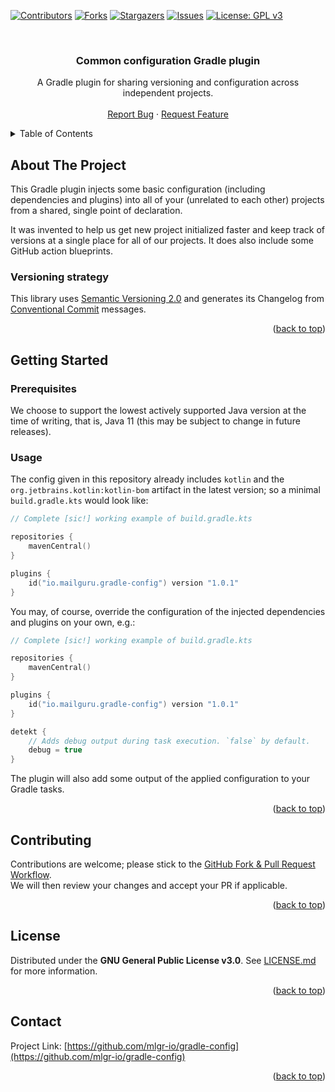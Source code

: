 <!-- Improved compatibility of back to top link: See: https://github.com/othneildrew/Best-README-Template/pull/73 -->
<a name="readme-top"></a>
<!--
*** Thanks for checking out the Best-README-Template. If you have a suggestion
*** that would make this better, please fork the repo and create a pull request
*** or simply open an issue with the tag "enhancement".
*** Don't forget to give the project a star!
*** Thanks again! Now go create something AMAZING! :D
-->



<!-- PROJECT SHIELDS -->
<!--
*** I'm using markdown "reference style" links for readability.
*** Reference links are enclosed in brackets [ ] instead of parentheses ( ).
*** See the bottom of this document for the declaration of the reference variables
*** for contributors-url, forks-url, etc. This is an optional, concise syntax you may use.
*** https://www.markdownguide.org/basic-syntax/#reference-style-links
-->
[![Contributors][contributors-shield]][contributors-url]
[![Forks][forks-shield]][forks-url]
[![Stargazers][stars-shield]][stars-url]
[![Issues][issues-shield]][issues-url]
[![License: GPL v3][license-shield]][license-url]
<!-- [![Javadoc][javadoc-shield]][javadoc-url] -->
<!-- [![MavenCentral][maven-shield]][maven-url] -->




<!-- PROJECT LOGO -->
<br />
<div align="center">
  <!-- a href="https://github.com/mlgr-io/gradle-config">
    <img src="images/logo.png" alt="Logo" width="80" height="80">
  </a //-->

<h3 align="center">Common configuration Gradle plugin</h3>

  <p align="center">
    A Gradle plugin for sharing versioning and configuration across independent projects.
    <!-- br />
    <a href="https://github.com/mlgr-io/gradle-config"><strong>Explore the docs »</strong></a //-->
    <br />
    <br />
    <a href="https://github.com/mlgr-io/gradle-config/issues">Report Bug</a>
    ·
    <a href="https://github.com/mlgr-io/gradle-config/issues">Request Feature</a>
  </p>
</div>



<!-- TABLE OF CONTENTS -->
<details>
  <summary>Table of Contents</summary>
  <ol>
    <li><a href="#about-the-project">About The Project</a></li>
    <li>
      <a href="#getting-started">Getting Started</a>
      <ul>
        <li><a href="#prerequisites">Prerequisites</a></li>
        <li><a href="#installation">Installation</a></li>
      </ul>
    </li>
    <li><a href="#contributing">Contributing</a></li>
    <li><a href="#license">License</a></li>
    <li><a href="#contact">Contact</a></li>
  </ol>
</details>



<!-- ABOUT THE PROJECT -->
## About The Project

This Gradle plugin injects some basic configuration (including dependencies and plugins) into all of your (unrelated to
each other) projects from a shared, single point of declaration.

It was invented to help us get new project initialized faster and keep track of versions at a single place for
all of our projects. It does also include some GitHub action blueprints.

### Versioning strategy

This library uses [Semantic Versioning 2.0](https://semver.org) and generates its Changelog from
[Conventional Commit](https://www.conventionalcommits.org/en/v1.0.0/) messages.

<p align="right">(<a href="#readme-top">back to top</a>)</p>



<!-- GETTING STARTED -->
## Getting Started

### Prerequisites

We choose to support the lowest actively supported Java version at the time of writing, that is, Java 11 (this may be
subject to change in future releases).

### Usage

The config given in this repository already includes `kotlin` and the `org.jetbrains.kotlin:kotlin-bom` artifact in the
latest version; so a minimal `build.gradle.kts` would look like:
```kotlin
// Complete [sic!] working example of build.gradle.kts

repositories {
    mavenCentral()
}

plugins {
    id("io.mailguru.gradle-config") version "1.0.1"
}
```

You may, of course, override the configuration of the injected dependencies and plugins on your own, e.g.:
```kotlin
// Complete [sic!] working example of build.gradle.kts

repositories {
    mavenCentral()
}

plugins {
    id("io.mailguru.gradle-config") version "1.0.1"
}

detekt {
    // Adds debug output during task execution. `false` by default.
    debug = true
}
```

The plugin will also add some output of the applied configuration to your Gradle tasks.

<p align="right">(<a href="#readme-top">back to top</a>)</p>



<!-- CONTRIBUTING -->
## Contributing

Contributions are welcome; please stick to the
[GitHub Fork & Pull Request Workflow](https://gist.github.com/james-priest/74188772ef2a6f8d7132d0b9dc065f9c). \
We will then review your changes and accept your PR if applicable.

<p align="right">(<a href="#readme-top">back to top</a>)</p>



<!-- LICENSE -->
## License

Distributed under the **GNU General Public License v3.0**. See [LICENSE.md](LICENSE.md) for more information.

<p align="right">(<a href="#readme-top">back to top</a>)</p>



<!-- CONTACT -->
## Contact

Project Link: [https://github.com/mlgr-io/gradle-config](https://github.com/mlgr-io/gradle-config)

<p align="right">(<a href="#readme-top">back to top</a>)</p>



<!-- MARKDOWN LINKS & IMAGES -->
<!-- https://www.markdownguide.org/basic-syntax/#reference-style-links -->
<!-- [javadoc-url]: https://javadoc.io/doc/io.mailguru/api-core -->
<!-- [javadoc-shield]: https://javadoc.io/badge2/io.mailguru/api-core/javadoc.svg?style=for-the-badge&color=yellow -->
<!-- [maven-url]: https://search.maven.org/artifact/io.mailguru/api-core -->
<!-- [maven-shield]: https://img.shields.io/maven-central/v/io.mailguru/api-core?style=for-the-badge -->
[contributors-shield]: https://img.shields.io/github/contributors/mlgr-io/gradle-config.svg?style=for-the-badge
[contributors-url]: https://github.com/mlgr-io/gradle-config/graphs/contributors
[forks-shield]: https://img.shields.io/github/forks/mlgr-io/gradle-config.svg?style=for-the-badge
[forks-url]: https://github.com/mlgr-io/gradle-config/network/members
[stars-shield]: https://img.shields.io/github/stars/mlgr-io/gradle-config.svg?style=for-the-badge
[stars-url]: https://github.com/mlgr-io/gradle-config/stargazers
[issues-shield]: https://img.shields.io/github/issues/mlgr-io/gradle-config.svg?style=for-the-badge
[issues-url]: https://github.com/mlgr-io/gradle-config/issues
[license-shield]: https://img.shields.io/github/license/mlgr-io/gradle-config.svg?style=for-the-badge
[license-url]: https://github.com/mlgr-io/gradle-config/blob/master/LICENSE.md
[linkedin-shield]: https://img.shields.io/badge/-LinkedIn-black.svg?style=for-the-badge&logo=linkedin&colorB=555
[linkedin-url]: https://linkedin.com/in/linkedin_username
[product-screenshot]: images/screenshot.png
[Next.js]: https://img.shields.io/badge/next.js-000000?style=for-the-badge&logo=nextdotjs&logoColor=white
[Next-url]: https://nextjs.org/
[React.js]: https://img.shields.io/badge/React-20232A?style=for-the-badge&logo=react&logoColor=61DAFB
[React-url]: https://reactjs.org/
[Vue.js]: https://img.shields.io/badge/Vue.js-35495E?style=for-the-badge&logo=vuedotjs&logoColor=4FC08D
[Vue-url]: https://vuejs.org/
[Angular.io]: https://img.shields.io/badge/Angular-DD0031?style=for-the-badge&logo=angular&logoColor=white
[Angular-url]: https://angular.io/
[Svelte.dev]: https://img.shields.io/badge/Svelte-4A4A55?style=for-the-badge&logo=svelte&logoColor=FF3E00
[Svelte-url]: https://svelte.dev/
[Laravel.com]: https://img.shields.io/badge/Laravel-FF2D20?style=for-the-badge&logo=laravel&logoColor=white
[Laravel-url]: https://laravel.com
[Bootstrap.com]: https://img.shields.io/badge/Bootstrap-563D7C?style=for-the-badge&logo=bootstrap&logoColor=white
[Bootstrap-url]: https://getbootstrap.com
[JQuery.com]: https://img.shields.io/badge/jQuery-0769AD?style=for-the-badge&logo=jquery&logoColor=white
[JQuery-url]: https://jquery.com
